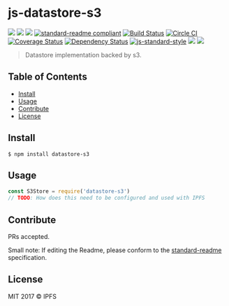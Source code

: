 # js-datastore-s3

[![](https://img.shields.io/badge/made%20by-Protocol%20Labs-blue.svg?style=flat-square)](http://ipn.io)
[![](https://img.shields.io/badge/project-IPFS-blue.svg?style=flat-square)](http://ipfs.io/)
[![](https://img.shields.io/badge/freenode-%23ipfs-blue.svg?style=flat-square)](http://webchat.freenode.net/?channels=%23ipfs)
[![standard-readme compliant](https://img.shields.io/badge/standard--readme-OK-green.svg?style=flat-square)](https://github.com/RichardLitt/standard-readme)
[![Build Status](https://travis-ci.org/ipfs/js-datastore-s3.svg)](https://travis-ci.org/ipfs/js-datastore-s3) [![Circle CI](https://circleci.com/gh/ipfs/js-datastore-s3.svg?style=svg)](https://circleci.com/gh/ipfs/js-datastore-s3)
[![Coverage Status](https://coveralls.io/repos/github/ipfs/js-datastore-s3/badge.svg?branch=master)](https://coveralls.io/github/ipfs/js-datastore-s3?branch=master) [![Dependency Status](https://david-dm.org/diasdavid/js-peer-id.svg?style=flat-square)](https://david-dm.org/ipfs/js-datastore-s3)
[![js-standard-style](https://img.shields.io/badge/code%20style-standard-brightgreen.svg?style=flat-square)](https://github.com/feross/standard)
![](https://img.shields.io/badge/npm-%3E%3D3.0.0-orange.svg?style=flat-square)
![](https://img.shields.io/badge/Node.js-%3E%3D4.0.0-orange.svg?style=flat-square)

> Datastore implementation backed by s3.

## Table of Contents

- [Install](#install)
- [Usage](#usage)
- [Contribute](#contribute)
- [License](#license)

## Install

```
$ npm install datastore-s3
```

## Usage

```js
const S3Store = require('datastore-s3')
// TODO: How does this need to be configured and used with IPFS
```

## Contribute

PRs accepted.

Small note: If editing the Readme, please conform to the [standard-readme](https://github.com/RichardLitt/standard-readme) specification.

## License

MIT 2017 © IPFS
